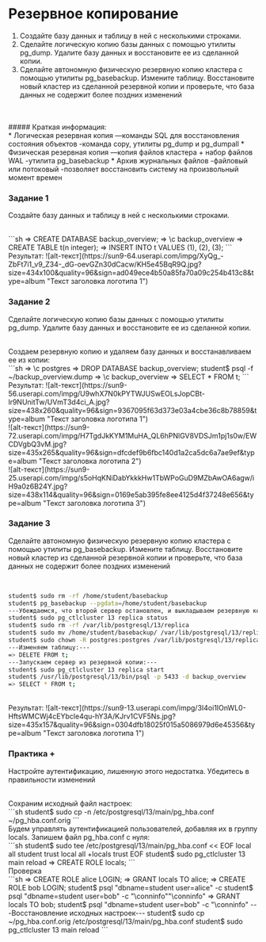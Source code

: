 #  Резервное копирование
1. Создайте базу данных и таблицу в ней с несколькими строками.
2. Сделайте логическую копию базы данных с помощью утилиты pg_dump. Удалите базу данных и восстановите ее из сделанной копии.
3. Сделайте автономную физическую резервную копию кластера с помощью утилиты pg_basebackup. Измените таблицу. Восстановите новый кластер из сделанной резервной копии и проверьте, что база данных не содержит более поздних изменений
<br>


<br>
##### Краткая информация:
<br>
* Логическая резервная копия —команды SQL для восстановления состояния объектов
-команда copy, утилиты pg_dump и pg_dumpall
* Физическая резервная копия —копия файлов кластера + набор файлов WAL
-утилита pg_basebackup
* Архив журнальных файлов
-файловый или потоковый
-позволяет восстановить систему на произвольный момент времен


### Задание 1
Создайте базу данных и таблицу в ней с несколькими строками.

<br>
```sh
=> CREATE DATABASE backup_overview;
=> \c backup_overview
=> CREATE TABLE t(n integer);
=> INSERT INTO t VALUES (1), (2), (3);
```

<br>
Результат:
![alt-текст](https://sun9-64.userapi.com/impg/XyQg_-ZbFt7i1_v9_Z34-_dG-oevGZn30dCacw/KH5e45BqR9Q.jpg?size=434x100&quality=96&sign=ad049ece4b50a85fa70a09c254b413c8&type=album "Текст заголовка логотипа 1")<br>

###  Задание 2
Сделайте логическую копию базы данных с помощью утилиты pg_dump. Удалите базу данных и восстановите ее из сделанной копии.

<br>
Создаем резервную копию и удаляем базу данных и восстанавливаем ее из копии:
<br>
```sh
=> \c postgres
=> DROP DATABASE backup_overview;
student$ psql -f ~/backup_overview.dump
=> \c backup_overview
=> SELECT * FROM t;
```
<br>
Результат:
![alt-текст](https://sun9-56.userapi.com/impg/U9whX7N0kPYTWJUSwEOLsJopCBt-lr9NUnitTw/UVmT3d4ci_A.jpg?size=438x260&quality=96&sign=9367095f63d373e03a4cbe36c8b78859&type=album "Текст заголовка логотипа 1")<br>
![alt-текст](https://sun9-72.userapi.com/impg/H7TgdJkKYM1MuHA_QL6hPNlGV8VDSJm1pj1s0w/EWCDVgbQ3vM.jpg?size=435x265&quality=96&sign=dfcdef9b6fbc140d1a2ca5dc6a7ae9ef&type=album "Текст заголовка логотипа 2")<br>
![alt-текст](https://sun9-25.userapi.com/impg/s5oHqKNiDabYkkkHw1TbWPoGuD9MZbAwOA6agw/iH9a0z6B24Y.jpg?size=438x114&quality=96&sign=0169e5ab395fe8ee4125d4f37248e656&type=album "Текст заголовка логотипа 3")<br>

###  Задание 3
Сделайте автономную физическую резервную копию кластера с помощью утилиты pg_basebackup. Измените таблицу. Восстановите новый кластер из сделанной резервной копии и проверьте, что база данных не содержит более поздних изменений

<br>

```sh
student$ sudo rm -rf /home/student/basebackup
student$ pg_basebackup --pgdata=/home/student/basebackup
---Убеждаемся, что второй сервер остановлен, и выкладываем резервную копию:---
student$ sudo pg_ctlcluster 13 replica status
student$ sudo rm -rf /var/lib/postgresql/13/replica
student$ sudo mv /home/student/basebackup/ /var/lib/postgresql/13/replica
student$ sudo chown -R postgres:postgres /var/lib/postgresql/13/replica
---Изменяем таблицу:---
=> DELETE FROM t;
---Запускаем сервер из резервной копии:---
student$ sudo pg_ctlcluster 13 replica start
student$ /usr/lib/postgresql/13/bin/psql -p 5433 -d backup_overview
=> SELECT * FROM t;
```


<br>
Результат:
![alt-текст](https://sun9-13.userapi.com/impg/3I4oi1IOnWL0-HftsWMCWj4cEYbcle4qu-hY3A/KJrv1CVF5Ns.jpg?size=435x157&quality=96&sign=0304dfb18025f015a5086979d6e45356&type=album "Текст заголовка логотипа 1")<br>

###  Практика +
Настройте аутентификацию, лишенную этого недостатка.
Убедитесь в правильности изменений

<br>
Сохраним исходный файл настроек:
<br>
```sh
student$ sudo cp -n /etc/postgresql/13/main/pg_hba.conf ~/pg_hba.conf.orig
```
<br>
Будем управлять аутентификацией пользователей, добавляя их в группу locals.
Запишем файл pg_hba.conf с нуля:
<br>
```sh
student$ sudo tee /etc/postgresql/13/main/pg_hba.conf << EOF
local all student trust
local all +locals trust
EOF
student$ sudo pg_ctlcluster 13 main reload
=> CREATE ROLE locals;
```
<br>
Проверка
<br>
```sh
=> CREATE ROLE alice LOGIN;
=> GRANT locals TO alice;
=> CREATE ROLE bob LOGIN;
student$ psql "dbname=student user=alice" -c
student$ psql "dbname=student user=bob" -c "\conninfo""\conninfo"
=> GRANT locals TO bob;
student$ psql "dbname=student user=bob" -c "\conninfo"
---Восстановление исходных настроек---
student$ sudo cp ~/pg_hba.conf.orig /etc/postgresql/13/main/pg_hba.conf
student$ sudo pg_ctlcluster 13 main reload
```
<br>



